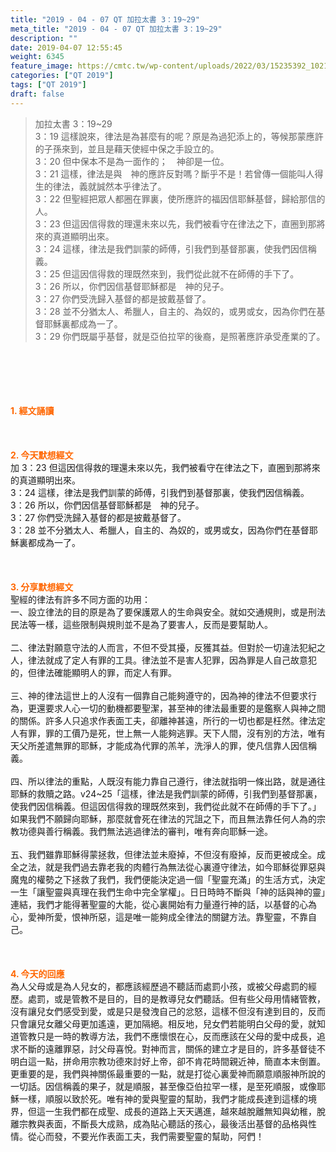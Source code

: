 ```yaml
---
title: "2019 - 04 - 07 QT 加拉太書 3：19~29"
meta_title: "2019 - 04 - 07 QT 加拉太書 3：19~29"
description: ""
date: 2019-04-07 12:55:45
weight: 6345
feature_image: https://cmtc.tw/wp-content/uploads/2022/03/15235392_10211799862337740_180693556567566654_o-1.webp
categories: ["QT 2019"]
tags: ["QT 2019"]
draft: false
---
```


<blockquote>加拉太書 3：19~29<br />
3：19 這樣說來，律法是為甚麼有的呢？原是為過犯添上的，等候那蒙應許的子孫來到，並且是藉天使經中保之手設立的。<br />
3：20 但中保本不是為一面作的；　神卻是一位。<br />
3：21 這樣，律法是與　神的應許反對嗎？斷乎不是！若曾傳一個能叫人得生的律法，義就誠然本乎律法了。<br />
3：22 但聖經把眾人都圈在罪裏，使所應許的福因信耶穌基督，歸給那信的人。<br />
3：23 但這因信得救的理還未來以先，我們被看守在律法之下，直圈到那將來的真道顯明出來。<br />
3：24 這樣，律法是我們訓蒙的師傅，引我們到基督那裏，使我們因信稱義。<br />
3：25 但這因信得救的理既然來到，我們從此就不在師傅的手下了。<br />
3：26 所以，你們因信基督耶穌都是　神的兒子。<br />
3：27 你們受洗歸入基督的都是披戴基督了。<br />
3：28 並不分猶太人、希臘人，自主的、為奴的，或男或女，因為你們在基督耶穌裏都成為一了。<br />
3：29 你們既屬乎基督，就是亞伯拉罕的後裔，是照著應許承受產業的了。</blockquote><br />
&nbsp;<br />
<br />
&nbsp;<br />
<br />
<span style="color: #ff6600;"><strong>1. </strong><strong>經文誦讀</strong></span><br />
<br />
<span style="color: #ff6600;"><strong> </strong></span><br />
<br />
<span style="color: #ff6600;"><strong>2. 今天默想</strong><strong>經文<br />
</strong></span>加 3：23 但這因信得救的理還未來以先，我們被看守在律法之下，直圈到那將來的真道顯明出來。<br />
3：24 這樣，律法是我們訓蒙的師傅，引我們到基督那裏，使我們因信稱義。<br />
3：26 所以，你們因信基督耶穌都是　神的兒子。<br />
3：27 你們受洗歸入基督的都是披戴基督了。<br />
3：28 並不分猶太人、希臘人，自主的、為奴的，或男或女，因為你們在基督耶穌裏都成為一了。<br />
<br />
&nbsp;<br />
<br />
<span style="color: #ff6600;"><strong>3. 分享默想經文<br />
</strong></span>聖經的律法有許多不同方面的功用：<br />
一、設立律法的目的原是為了要保護眾人的生命與安全。就如交通規則，或是刑法民法等一樣，這些限制與規則並不是為了要害人，反而是要幫助人。<br />
<br />
二、律法對願意守法的人而言，不但不受其擾，反獲其益。但對於一切違法犯紀之人，律法就成了定人有罪的工具。律法並不是害人犯罪，因為罪是人自己故意犯的，但律法確能顯明人的罪，而定人有罪。<br />
<br />
三、神的律法這世上的人沒有一個靠自己能夠遵守的，因為神的律法不但要求行為，更還要求人心一切的動機都要聖潔，甚至神的律法最重要的是鑑察人與神之間的關係。許多人只追求作表面工夫，卻離神甚遠，所行的一切也都是枉然。律法定人有罪，罪的工價乃是死，世上無一人能夠逃罪。天下人間，沒有別的方法，唯有天父所差遣無罪的耶穌，才能成為代罪的羔羊，洗淨人的罪，使凡信靠人因信稱義。<br />
<br />
四、所以律法的重點，人既沒有能力靠自己遵行，律法就指明一條出路，就是通往耶穌的救贖之路。v24~25「這樣，律法是我們訓蒙的師傅，引我們到基督那裏，使我們因信稱義。但這因信得救的理既然來到，我們從此就不在師傅的手下了。」如果我們不願歸向耶穌，那麼就會死在律法的咒詛之下，而且無法靠任何人為的宗教功德與善行稱義。我們無法逃過律法的審判，唯有奔向耶穌一途。<br />
<br />
五、我們雖靠耶穌得蒙拯救，但律法並未廢掉，不但沒有廢掉，反而更被成全。成全之法，就是我們過去靠老我的肉體行為無法從心裏遵守律法，如今耶穌從罪惡與魔鬼的權勢之下拯救了我們，我們便能決定過一個「聖靈充滿」的生活方式，決定一生「讓聖靈與真理在我們生命中完全掌權」。日日時時不斷與「神的話與神的靈」連結，我們才能得著聖靈的大能，從心裏開始有力量遵行神的話，以基督的心為心，愛神所愛，恨神所惡，這是唯一能夠成全律法的關鍵方法。靠聖靈，不靠自己。<br />
<br />
&nbsp;<br />
<br />
<span style="color: #ff6600;"><strong>4. 今天的回應<br />
</strong></span>為人父母或是為人兒女的，都應該經歷過不聽話而處罰小孩，或被父母處罰的經歷。處罰，或是管教不是目的，目的是教導兒女們聽話。但有些父母用情緒管教，沒有讓兒女們感受到愛，或是只是發洩自己的忿怒，這樣不但沒有達到目的，反而只會讓兒女離父母更加遙遠，更加隔絕。相反地，兒女們若能明白父母的愛，就知道管教只是一時的教導方法，我們不應懷恨在心，反而應該在父母的愛中成長，追求不斷的遠離罪惡，討父母喜悅。對神而言，關係的建立才是目的，許多基督徒不明白這一點，拼命用宗教功德來討好上帝，卻不肯花時間親近神，簡直本末倒置。更重要的是，我們與神關係最重要的一點，就是打從心裏愛神而願意順服神所說的一切話。因信稱義的果子，就是順服，甚至像亞伯拉罕一樣，是至死順服，或像耶穌一樣，順服以致於死。唯有神的愛與聖靈的幫助，我們才能成長達到這樣的境界，但這一生我們都在成聖、成長的道路上天天邁進，越來越脫離無知與幼稚，脫離宗教與表面，不斷長大成熟，成為貼心聽話的孩心，最後活出基督的品格與性情。從心而發，不要光作表面工夫，我們需要聖靈的幫助，阿們！<br />
<br />
&nbsp;
        